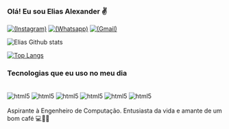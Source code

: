 ### Olá! Eu sou Elias Alexander ✌️

[![(Instagram)](https://img.shields.io/badge/Instagram-E4405F?style=for-the-badge&logo=instagram&logoColor=white)](https://www.instagram.com/eliasalex_/)
[![(Whatsapp)](https://img.shields.io/badge/WhatsApp-25D366?style=for-the-badge&logo=whatsapp&logoColor=white)](https://wa.me/qr/YRS236EA5OILF1)
[![(Gmail)](https://img.shields.io/badge/Gmail-D14836?style=for-the-badge&logo=gmail&logoColor=white)](https://mail.google.com/mail/u/0/?tab=rm#inbox)

![Elias Github stats](https://github-readme-stats.vercel.app/api?username=elias-12alex&show_icons=true&theme=dracula)

[![Top Langs](https://github-readme-stats.vercel.app/api/top-langs/?username=elias-12alex&layout=compact)](https://github.com/elias-12alex/uploadEliasAlex)

### Tecnologias que eu uso no meu dia

<div style="display: inline_block"><br/>
    <img align="center" alt="html5" src="https://img.shields.io/badge/HTML5-E34F26?style=for-the-badge&logo=html5&logoColor=white">
     <img align="center" alt="html5" src="https://img.shields.io/badge/CSS-239120?&style=for-the-badge&logo=css3&logoColor=white">
      <img align="center" alt="html5" src="https://img.shields.io/badge/JavaScript-F7DF1E?style=for-the-badge&logo=javascript&logoColor=black">
       <img align="center" alt="html5" src="https://img.shields.io/badge/C-00599C?style=for-the-badge&logo=c&logoColor=white">
        <img align="center" alt="html5" src="https://img.shields.io/badge/Java-ED8B00?style=for-the-badge&logo=java&logoColor=white">
        <img align="center" alt="html5" src="https://img.shields.io/badge/Microsoft_Excel-217346?style=for-the-badge&logo=microsoft-excel&logoColor=white">
</div>
<br/>
Aspirante à Engenheiro de Computação. Entusiasta da vida e amante de um bom café 💻💙🍵
